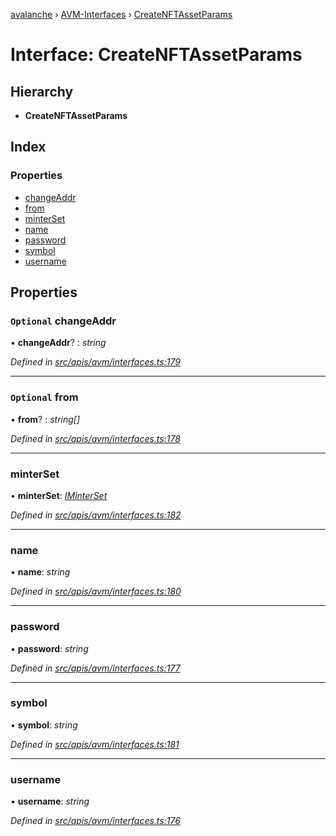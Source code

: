 [avalanche](../README.md) › [AVM-Interfaces](../modules/avm_interfaces.md) › [CreateNFTAssetParams](avm_interfaces.createnftassetparams.md)

# Interface: CreateNFTAssetParams

## Hierarchy

* **CreateNFTAssetParams**

## Index

### Properties

* [changeAddr](avm_interfaces.createnftassetparams.md#optional-changeaddr)
* [from](avm_interfaces.createnftassetparams.md#optional-from)
* [minterSet](avm_interfaces.createnftassetparams.md#minterset)
* [name](avm_interfaces.createnftassetparams.md#name)
* [password](avm_interfaces.createnftassetparams.md#password)
* [symbol](avm_interfaces.createnftassetparams.md#symbol)
* [username](avm_interfaces.createnftassetparams.md#username)

## Properties

### `Optional` changeAddr

• **changeAddr**? : *string*

*Defined in [src/apis/avm/interfaces.ts:179](https://github.com/ava-labs/avalanchejs/blob/62a14d4/src/apis/avm/interfaces.ts#L179)*

___

### `Optional` from

• **from**? : *string[]*

*Defined in [src/apis/avm/interfaces.ts:178](https://github.com/ava-labs/avalanchejs/blob/62a14d4/src/apis/avm/interfaces.ts#L178)*

___

###  minterSet

• **minterSet**: *[IMinterSet](avm_interfaces.iminterset.md)*

*Defined in [src/apis/avm/interfaces.ts:182](https://github.com/ava-labs/avalanchejs/blob/62a14d4/src/apis/avm/interfaces.ts#L182)*

___

###  name

• **name**: *string*

*Defined in [src/apis/avm/interfaces.ts:180](https://github.com/ava-labs/avalanchejs/blob/62a14d4/src/apis/avm/interfaces.ts#L180)*

___

###  password

• **password**: *string*

*Defined in [src/apis/avm/interfaces.ts:177](https://github.com/ava-labs/avalanchejs/blob/62a14d4/src/apis/avm/interfaces.ts#L177)*

___

###  symbol

• **symbol**: *string*

*Defined in [src/apis/avm/interfaces.ts:181](https://github.com/ava-labs/avalanchejs/blob/62a14d4/src/apis/avm/interfaces.ts#L181)*

___

###  username

• **username**: *string*

*Defined in [src/apis/avm/interfaces.ts:176](https://github.com/ava-labs/avalanchejs/blob/62a14d4/src/apis/avm/interfaces.ts#L176)*
